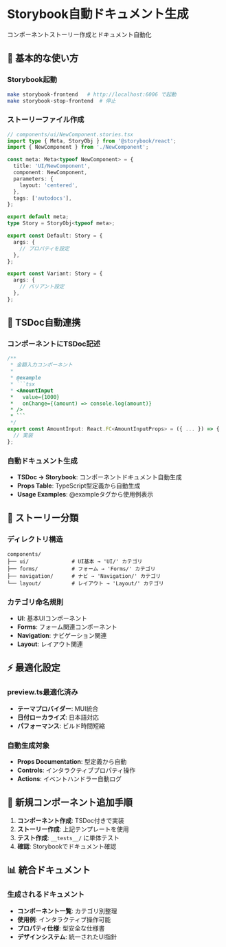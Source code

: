 # Storybook自動ドキュメント生成

コンポーネントストーリー作成とドキュメント自動化

## 🚀 基本的な使い方

### Storybook起動
```bash
make storybook-frontend   # http://localhost:6006 で起動
make storybook-stop-frontend  # 停止
```

### ストーリーファイル作成
```typescript
// components/ui/NewComponent.stories.tsx
import type { Meta, StoryObj } from '@storybook/react';
import { NewComponent } from './NewComponent';

const meta: Meta<typeof NewComponent> = {
  title: 'UI/NewComponent',
  component: NewComponent,
  parameters: {
    layout: 'centered',
  },
  tags: ['autodocs'],
};

export default meta;
type Story = StoryObj<typeof meta>;

export const Default: Story = {
  args: {
    // プロパティを設定
  },
};

export const Variant: Story = {
  args: {
    // バリアント設定
  },
};
```

## 📝 TSDoc自動連携

### コンポーネントにTSDoc記述
```typescript
/**
 * 金額入力コンポーネント
 * 
 * @example
 * ```tsx
 * <AmountInput
 *   value={1000}
 *   onChange={(amount) => console.log(amount)}
 * />
 * ```
 */
export const AmountInput: React.FC<AmountInputProps> = ({ ... }) => {
  // 実装
};
```

### 自動ドキュメント生成
- **TSDoc → Storybook**: コンポーネントドキュメント自動生成
- **Props Table**: TypeScript型定義から自動生成
- **Usage Examples**: @exampleタグから使用例表示

## 🎨 ストーリー分類

### ディレクトリ構造
```
components/
├── ui/              # UI基本 → 'UI/' カテゴリ
├── forms/           # フォーム → 'Forms/' カテゴリ  
├── navigation/      # ナビ → 'Navigation/' カテゴリ
└── layout/          # レイアウト → 'Layout/' カテゴリ
```

### カテゴリ命名規則
- **UI**: 基本UIコンポーネント
- **Forms**: フォーム関連コンポーネント
- **Navigation**: ナビゲーション関連
- **Layout**: レイアウト関連

## ⚡ 最適化設定

### preview.ts最適化済み
- **テーマプロバイダー**: MUI統合
- **日付ローカライズ**: 日本語対応
- **パフォーマンス**: ビルド時間短縮

### 自動生成対象
- **Props Documentation**: 型定義から自動
- **Controls**: インタラクティブプロパティ操作
- **Actions**: イベントハンドラー自動ログ

## 🔧 新規コンポーネント追加手順

1. **コンポーネント作成**: TSDoc付きで実装
2. **ストーリー作成**: 上記テンプレートを使用
3. **テスト作成**: `__tests__/` に単体テスト
4. **確認**: Storybookでドキュメント確認

## 📊 統合ドキュメント

### 生成されるドキュメント
- **コンポーネント一覧**: カテゴリ別整理
- **使用例**: インタラクティブ操作可能
- **プロパティ仕様**: 型安全な仕様書
- **デザインシステム**: 統一されたUI指針